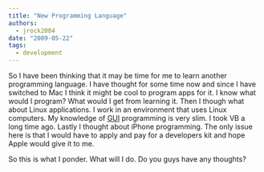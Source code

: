 ```yaml
---
title: "New Programming Language"
authors:
  - jrock2004
date: "2009-05-22"
tags:
  - development
---
```


So I have been thinking that it may be time for me to learn another programming language. I have thought for some time now and since I have switched to Mac I think it might be cool to program apps for it. I know what would I program? What would I get from learning it. Then I though what about Linux applications. I work in an environment that uses Linux computers. My knowledge of [GUI](http://en.wikipedia.org/wiki/Graphical_user_interface "Graphical User Interface") programming is very slim. I took VB a long time ago. Lastly I thought about iPhone programming. The only issue here is that I would have to apply and pay for a developers kit and hope Apple would give it to me.

So this is what I ponder. What will I do. Do you guys have any thoughts?
